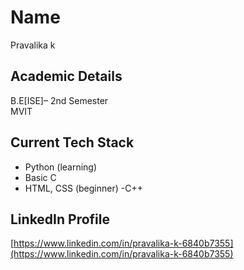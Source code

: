 # Name
Pravalika k

## Academic Details
B.E[ISE]– 2nd Semester  
MVIT

## Current Tech Stack
- Python (learning)
- Basic C
- HTML, CSS (beginner)
-C++

## LinkedIn Profile
[https://www.linkedin.com/in/pravalika-k-6840b7355](https://www.linkedin.com/in/pravalika-k-6840b7355)
